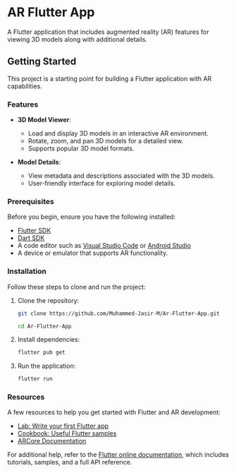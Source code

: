 # AR Flutter App

A Flutter application that includes augmented reality (AR) features for viewing 3D models along with additional details.

## Getting Started

This project is a starting point for building a Flutter application with AR capabilities.

### Features

- **3D Model Viewer**:

  - Load and display 3D models in an interactive AR environment.
  - Rotate, zoom, and pan 3D models for a detailed view.
  - Supports popular 3D model formats.

- **Model Details**:
  - View metadata and descriptions associated with the 3D models.
  - User-friendly interface for exploring model details.

### Prerequisites

Before you begin, ensure you have the following installed:

- [Flutter SDK](https://flutter.dev/docs/get-started/install)
- [Dart SDK](https://dart.dev/get-dart)
- A code editor such as [Visual Studio Code](https://code.visualstudio.com/) or [Android Studio](https://developer.android.com/studio)
- A device or emulator that supports AR functionality.

### Installation

Follow these steps to clone and run the project:

1. Clone the repository:

   ```bash
   git clone https://github.com/Muhammed-Jasir-M/Ar-Flutter-App.git
   ```

   ```bash
   cd Ar-Flutter-App
   ```

2. Install dependencies:

   ```bash
   flutter pub get
   ```

3. Run the application:

   ```bash
   flutter run
   ```

### Resources

A few resources to help you get started with Flutter and AR development:

- [Lab: Write your first Flutter app](https://docs.flutter.dev/get-started/codelab)
- [Cookbook: Useful Flutter samples](https://docs.flutter.dev/cookbook)
- [ARCore Documentation](https://developers.google.com/ar)

For additional help, refer to the [Flutter online documentation](https://docs.flutter.dev/), which includes tutorials, samples, and a full API reference.
